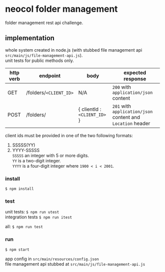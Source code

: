 # neocol folder management
folder management rest api challenge.

## implementation
whole system created in node.js (with stubbed file management api `src/main/js/file-management-api.js`).  
unit tests for public methods only.

| http verb | endpoint               | body                         | expected response                                         |
| ----------|------------------------|------------------------------|-----------------------------------------------------------|
| GET       |/folders/`<CLIENT_ID>`  | N/A                          |`200` with `application/json` content                      |
| POST      |/folders/               | { clientId : `<CLIENT_ID>` } |`201` with `application/json` content and `Location` header|


client ids must be provided in one of the two following formats:  
1. SSSSS(YY)  
2. YYYY-SSSSS  
`SSSSS` an integer with 5 or more digits.  
`YY` is a two-digit integer.  
`YYYY` is a four-digit integer where `1900 < i < 2001`.  


### install
`$ npm install`

### test
unit tests: `$ npm run utest`  
integration tests `$ npm run itest`  

all: `$ npm run test`  

### run
`$ npm start`  

app config in `src/main/resources/config.json`  
file management api stubbed at `src/main/js/file-management-api.js`  
